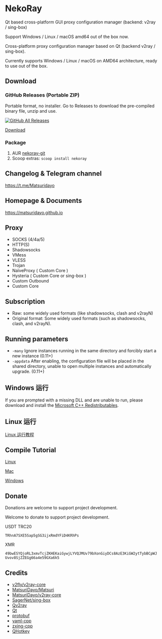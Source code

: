 # NekoRay

Qt based cross-platform GUI proxy configuration manager (backend: v2ray / sing-box)

Support Windows / Linux / macOS amd64 out of the box now.

Cross-platform proxy configuration manager based on Qt (backend v2ray / sing-box).

Currently supports Windows / Linux / macOS on AMD64 architecture, ready to use out of the box.

## Download

### GitHub Releases (Portable ZIP)

Portable format, no installer. Go to Releases to download the pre-compiled binary file, unzip and use.

[![GitHub All Releases](https://img.shields.io/github/downloads/Matsuridayo/nekoray/total?label=downloads-total&logo=github&style=flat-square)](https://github.com/Matsuridayo/nekoray/releases)

[Download](https://github.com/Matsuridayo/nekoray/releases)

### Package

1. AUR [nekoray-git](https://aur.archlinux.org/packages/nekoray-git)
2. Scoop extras: `scoop install nekoray`

## Changelog & Telegram channel

https://t.me/Matsuridayo

## Homepage & Documents

https://matsuridayo.github.io

## Proxy

* SOCKS (4/4a/5)
* HTTP(S)
* Shadowsocks
* VMess
* VLESS
* Trojan
* NaïveProxy ( Custom Core )
* Hysteria ( Custom Core or sing-box )
* Custom Outbound
* Custom Core

## Subscription

* Raw: some widely used formats (like shadowsocks, clash and v2rayN)
* Original format: Some widely used formats (such as shadowsocks, clash, and v2rayN).

## Running parameters

- `-many` Ignore instances running in the same directory and forcibly start a new instance (0.11+)
- `-appdata` After enabling, the configuration file will be placed in the shared directory,
  unable to open multiple instances and automatically upgrade. (0.11+)

## Windows 运行
If you are prompted with a missing DLL and are unable to run, please download and install
the [Microsoft C++ Redistributables](https://aka.ms/vs/17/release/vc_redist.x64.exe).

## Linux 运行

[Linux 运行教程](docs/Run_Linux.md)

## Compile Tutorial

[Linux](docs/Build_Linux.md)

[Mac](docs/Build_MacOS.md)

[Windows](docs/Build_Windows.md)

## Donate

Donations are welcome to support project development.

Welcome to donate to support project development.

USDT TRC20

`TRhnA7SXE5Sap5gSG3ijxRmdYFiD4KRhPs`

XMR

`49bwESYQjoRL3xmvTcjZKHEKaiGywjLYVQJMUv79bXonGiyDCs8AzE3KiGW2ytTybBCpWJUvov8SjZZEGg66a4e59GXa6k5`

## Credits

- [v2fly/v2ray-core](https://github.com/v2fly/v2ray-core)
- [MatsuriDayo/Matsuri](https://github.com/MatsuriDayo/Matsuri)
- [MatsuriDayo/v2ray-core](https://github.com/MatsuriDayo/v2ray-core)
- [SagerNet/sing-box](https://github.com/SagerNet/sing-box)
- [Qv2ray](https://github.com/Qv2ray/Qv2ray)
- [Qt](https://www.qt.io/)
- [protobuf](https://github.com/protocolbuffers/protobuf)
- [yaml-cpp](https://github.com/jbeder/yaml-cpp)
- [zxing-cpp](https://github.com/nu-book/zxing-cpp)
- [QHotkey](https://github.com/Skycoder42/QHotkey)

